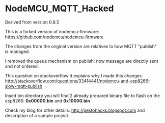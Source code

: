# **NodeMCU_MQTT_Hacked** #

Derived from version 0.9.5

This is a forked version of nodemcu-firmware: https://github.com/nodemcu/nodemcu-firmware

The changes from the original version are relatives to how MQTT "publish" is managed.

I removed the queue mechanism on publish: now message are directly sent and not ordered.

This question on stackoverflow it explains why I made this changes:
http://stackoverflow.com/questions/33414441/nodemcu-and-esp8266-slow-mqtt-publish

Insed bin directory you will find 2 already prepared binary file to flash on the esp8266: **0x00000.bin** and **0x10000.bin**

Check my blog for other details: http://pestohacks.blogspot.com and description of a sample project
